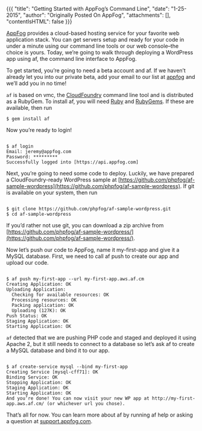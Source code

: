 {{{
  "title": "Getting Started with AppFog’s Command Line",
  "date": "1-25-2015",
  "author": "Originally Posted On AppFog",
  "attachments": [],
  "contentIsHTML": false
}}}

[AppFog](http://www.ctl.io/appfog) provides a cloud-based hosting service for your favorite web application stack. You can get servers setup and ready for your code in under a minute using our command line tools or our web console–the choice is yours. Today, we’re going to walk through deploying a WordPress app using af, the command line interface to AppFog.

To get started, you’re going to need a beta account and af. If we haven’t already let you into our private beta, add your email to our list at [appfog](http://www.ctl.io) and we’ll add you in no time!

<code>af</code> is based on vmc, the [CloudFoundry](http://cloudfoundry.org/index.html) command line tool and is distributed as a RubyGem. To install af, you will need [Ruby](https://www.ruby-lang.org/en/) and [RubyGems](https://rubygems.org/). If these are available, then run

<pre><code>$ gem install af</code></pre>

Now you’re ready to login!

<pre><code>
$ af login
Email: jeremy@appfog.com
Password: *********
Successfully logged into [https://api.appfog.com]
</code></pre>

Next, you’re going to need some code to deploy. Luckily, we have prepared a CloudFoundry-ready WordPress sample at [https://github.com/phpfog/af-sample-wordpress](https://github.com/phpfog/af-sample-wordpress). If git is available on your system, then run

<pre><code>
$ git clone https://github.com/phpfog/af-sample-wordpress.git
$ cd af-sample-wordpress
</code></pre>

If you’d rather not use git, you can download a zip archive from [https://github.com/phpfog/af-sample-wordpress/](https://github.com/phpfog/af-sample-wordpress/).

Now let’s push our code to AppFog, name it my-first-app and give it a MySQL database. First, we need to call af push to create our app and upload our code.

<pre><code>
$ af push my-first-app --url my-first-app.aws.af.cm
Creating Application: OK
Uploading Application:
  Checking for available resources: OK
  Processing resources: OK
  Packing application: OK
  Uploading (127K): OK
Push Status: OK
Staging Application: OK
Starting Application: OK
</code></pre>

<code>af</code> detected that we are pushing PHP code and staged and deployed it using Apache 2, but it still needs to connect to a database so let’s ask af to create a MySQL database and bind it to our app.

<pre><code>
$ af create-service mysql --bind my-first-app
Creating Service [mysql-cff71]: OK
Binding Service: OK
Stopping Application: OK
Staging Application: OK
Starting Application: OK
And you’re done! You can now visit your new WP app at http://my-first-app.aws.af.cm/ (or whichever url you chose).
</code></pre>

That’s all for now. You can learn more about af by running af help or asking a question at [support.appfog.com](http://support.appfog.com).
